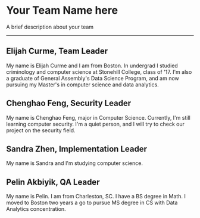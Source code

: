 # Your Team Name here
A brief description about your team


------------------------------------------------------------------------------
## Elijah Curme, Team Leader
My name is Elijah Curme and I am from Boston. In undergrad I studied criminology and computer science at Stonehill College, class of '17. I'm also a graduate of General Assembly's Data Science Program, and am now pursuing my Master's in computer science and data analytics.

## Chenghao Feng, Security Leader
My name is Chenghao Feng, major in Computer Science. Currently, I'm still learning computer security. I'm a quiet person, and I will try to check our project on the security field.


## Sandra Zhen, Implementation Leader
My name is Sandra and I'm studying computer science.

## Pelin Akbiyik, QA Leader
My name is Pelin. I am from Charleston, SC. I have a BS degree in Math. I moved to Boston two years a go to pursue MS degree in CS with Data Analytics concentration.